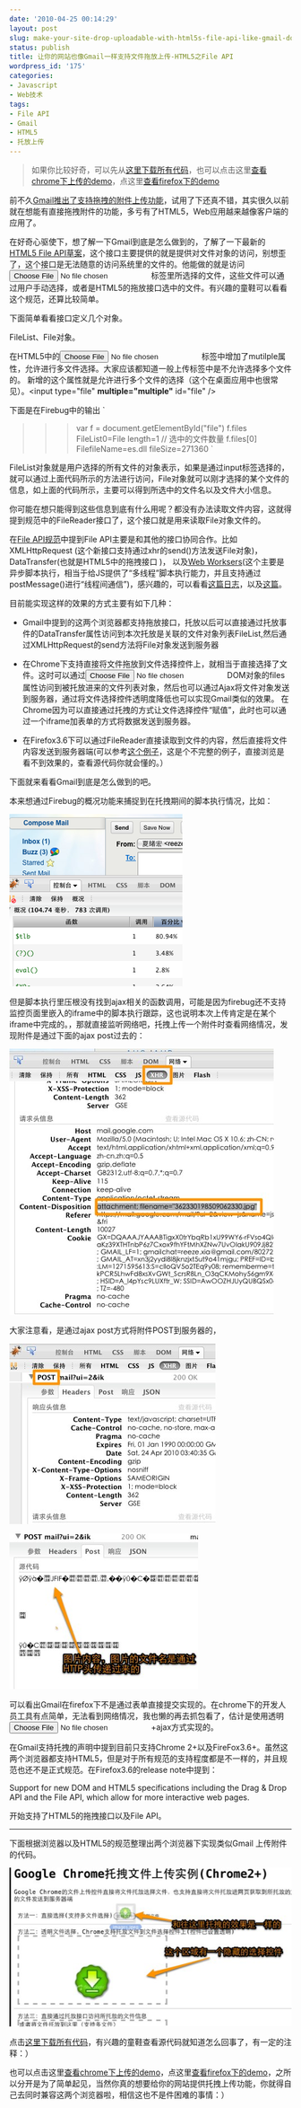 ```yaml
---
date: '2010-04-25 00:14:29'
layout: post
slug: make-your-site-drop-uploadable-with-html5s-file-api-like-gmail-does
status: publish
title: 让你的网站也像Gmail一样支持文件拖放上传-HTML5之File API
wordpress_id: '175'
categories:
- Javascript
- Web技术
tags:
- File API
- Gmail
- HTML5
- 托放上传
---
```


> 如果你比较好奇，可以先从[这里下载所有代码](http://labs.reeze.cn/labs/HTML5/FileAPI/FileAPI_Test.zip)，也可以点击这里[查看chrome下上传的demo](http://labs.reeze.cn/labs/HTML5/FileAPI/chrome_drop_upload.html)，点这里[查看firefox下的demo](http://labs.reeze.cn/labs/HTML5/FileAPI/firefox36_drop_upload.html)


前不久[Gmail推出了支持拖拽的附件上传功能](http://net.chinabyte.com/395/11221395.shtml)，试用了下还真不错，其实很久以前就在想能有直接拖拽附件的功能，多亏有了HTML5，Web应用越来越像客户端的应用了。

在好奇心驱使下，想了解一下Gmail到底是怎么做到的，了解了一下最新的[HTML5 File API草案](http://www.w3.org/TR/FileAPI)，这个接口主要提供的就是提供对文件对象的访问，别想歪了，这个接口是无法随意的访问系统里的文件的。他能做的就是访问<input type="file" />标签里所选择的文件，这些文件可以通过用户手动选择，或者是HTML5的拖放接口选中的文件。有兴趣的童鞋可以看看这个规范，还算比较简单。

下面简单看看接口定义几个对象。

FileList、File对象。

在HTML5中的<input type="file"  />标签中增加了mutilple属性，允许进行多文件选择。大家应该都知道一般上传标签中是不允许选择多个文件的。 新增的这个属性就是允许进行多个文件的选择（这个在桌面应用中也很常见）。<input type="file" **multiple="multiple"** id="file" />

下面是在Firebug中的输出
`
>>> var f = document.getElementById("file")
>>> f.files
FileList0=File length=1 // 选中的文件数量
>>> f.files[0]
FilefileName=es.dll fileSize=271360
`

FileList对象就是用户选择的所有文件的对象表示，如果是通过input标签选择的，就可以通过上面代码所示的方法进行访问，File对象就可以刚才选择的某个文件的信息，如上面的代码所示，主要可以得到所选中的文件名以及文件大小信息。

你可能在想只能得到这些信息到底有什么用呢？都没有办法读取文件内容，这就得提到规范中的FileReader接口了，这个接口就是用来读取File对象文件的。

在[File API规范](http://www.w3.org/TR/FileAPI)中提到File API主要是和其他的接口协同合作。比如XMLHttpRequest (这个新接口支持通过xhr的send()方法发送File对象)， DataTransfer(也就是HTML5中的拖拽接口 )， 以及[Web Worksers](http://dev.w3.org/html5/workers)(这个主要是异步脚本执行，相当于给JS提供了“多线程”脚本执行能力，并且支持通过postMessage()进行“线程间通信”)，感兴趣的，可以看看[这篇日志](http://www.v-ec.com/dh20156/article.asp?id=242)，以及[这篇](http://feedproxy.google.com/~r/webbang/~3/_usD4yheDqI)。

目前能实现这样的效果的方式主要有如下几种：




  * Gmail中提到的这两个浏览器都支持拖放接口，托放以后可以直接通过托放事件的DataTransfer属性访问到本次托放是关联的文件对象列表FileList,然后通过XMLHttpRequest的send方法将File对象发送到服务器


  * 在Chrome下支持直接将文件拖放到文件选择控件上，就相当于直接选择了文件。这时可以通过<input type="file" />DOM对象的files属性访问到被托放进来的文件列表对象，然后也可以通过Ajax将文件对象发送到服务器，通过将文件选择控件透明度降低也可以实现Gmail类似的效果。 在Chrome因为可以直接通过托拽的方式让文件选择控件“赋值”，此时也可以通过一个iframe加表单的方式将数据发送到服务器。


  * 在Firefox3.6下可以通过FileReader直接读取到文件的内容，然后直接将文件内容发送到服务器端(可以参考[这个例子](http://labs.reeze.cn/labs/HTML5/FileAPI/index.html)，这是个不完整的例子，直接浏览是看不到效果的，查看源代码你就会懂的。）


下面就来看看Gmail到底是怎么做到的吧。

本来想通过Firebug的概况功能来捕捉到在托拽期间的脚本执行情况，比如：

[![](/uploads/2010/04/screenshot1.png)](/uploads/2010/04/screenshot1.png)[
](/uploads/2010/04/screenshot.png)

但是脚本执行里压根没有找到ajax相关的函数调用，可能是因为firebug还不支持监控页面里嵌入的iframe中的脚本执行跟踪，这也说明本次上传肯定是在某个iframe中完成的。，那就直接监听网络吧，托拽上传一个附件时查看网络情况，发现附件是通过下面的ajax post过去的：


[![](/uploads/2010/04/Compose-Mail-reeze.xia@gmail.com-Gmail1.jpg)](/uploads/2010/04/Compose-Mail-reeze.xia@gmail.com-Gmail1.jpg)


大家注意看，是通过ajax post方式将附件POST到服务器的，

[![](/uploads/2010/04/Gmail-11.jpg)](/uploads/2010/04/Gmail-11.jpg)

[![](/uploads/2010/04/Compose-Mail-reeze.xia@gmail.com-Gmail-31.jpg)](/uploads/2010/04/Compose-Mail-reeze.xia@gmail.com-Gmail-31.jpg)[
](/uploads/2010/04/Compose-Mail-reeze.xia@gmail.com-Gmail-3.jpg)

可以看出Gmail在firefox下不是通过表单直接提交实现的。在chrome下的开发人员工具有点简单，无法看到网络情况，我也懒的再去抓包看了，估计是使用透明<input type="file" />+ajax方式实现的。

在Gmail支持托拽的声明中提到目前只支持Chrome 2+以及FireFox3.6+。虽然这两个浏览器都支持HTML5，但是对于所有规范的支持程度都是不一样的，并且规范也还不是正式规范。在Firefox3.6的release note中提到：

Support for new DOM and HTML5 specifications including the Drag & Drop API and the File API, which allow for more interactive web pages.

开始支持了HTML5的拖拽接口以及File API。



* * *

下面根据浏览器以及HTML5的规范整理出两个浏览器下实现类似Gmail 上传附件的代码。

[![](/uploads/2010/04/14.jpg)](/uploads/2010/04/14.jpg)

点击[这里下载所有代码](http://labs.reeze.cn/labs/HTML5/FileAPI/FileAPI_Test.zip)，有兴趣的童鞋查看源代码就知道怎么回事了，有一定的注释：）

也可以点击这里[查看chrome下上传的demo](http://labs.reeze.cn/labs/HTML5/FileAPI/chrome_drop_upload.html)，点这里[查看firefox下的demo](http://labs.reeze.cn/labs/HTML5/FileAPI/firefox36_drop_upload.html)，之所以分开是为了简单起见，当然你真的想要给你的网站提供托拽上传功能，你就得自己去同时兼容这两个浏览器啦，相信这也不是件困难的事情：）
